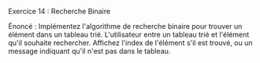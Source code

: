 Exercice 14 : Recherche Binaire

Énoncé :
Implémentez l'algorithme de recherche binaire pour trouver un élément dans un tableau trié. L'utilisateur entre un tableau trié et l'élément qu'il souhaite rechercher. Affichez l'index de l'élément s'il est trouvé, ou un message indiquant qu'il n'est pas dans le tableau.